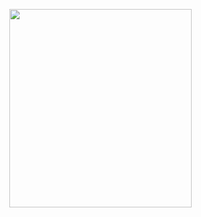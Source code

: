 <p align="center">
<img src="https://mhabibr02.github.io/Page-Web-Development/assets/img/portfolio/webdev-111.png" width="80%" height="30%">
</p>
